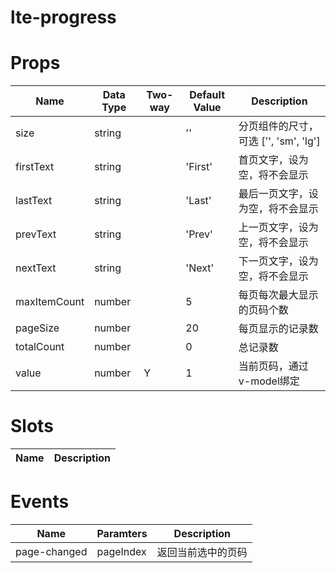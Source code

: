 # lte-progress

# Props

| Name | Data Type |  Two-way | Default Value | Description |
| --- | --- | --- | --- | --- |
| size | string | | '' | 分页组件的尺寸，可选 ['', 'sm', 'lg'] |
| firstText | string | | 'First' | 首页文字，设为空，将不会显示 |
| lastText | string | | 'Last' | 最后一页文字，设为空，将不会显示 |
| prevText | string | | 'Prev' | 上一页文字，设为空，将不会显示 |
| nextText | string | | 'Next' | 下一页文字，设为空，将不会显示 |
| maxItemCount | number | | 5 | 每页每次最大显示的页码个数 |
| pageSize | number | | 20 | 每页显示的记录数 |
| totalCount | number | | 0 | 总记录数 |
| value | number | Y | 1 | 当前页码，通过v-model绑定 |

# Slots

| Name | Description |
| --- | --- |

# Events

| Name | Paramters | Description |
| --- | --- | --- |
| page-changed | pageIndex | 返回当前选中的页码 |
